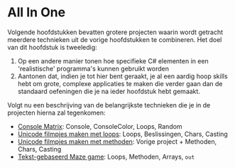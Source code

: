 # All In One 

Volgende hoofdstukken bevatten grotere projecten waarin wordt getracht meerdere technieken uit de vorige hoofdstukken te combineren. Het doel van dit hoofdstuk is tweeledig:
1. Op een andere manier tonen hoe specifieke C# elementen in een 'realistische' programma's kunnen gebruikt worden
2. Aantonen dat, indien je tot hier bent geraakt, je al een aardig hoop skills hebt om grote, complexe applicaties te maken die verder gaan dan de standaard oefeningen die je na ieder hoofdstuk hebt gemaakt.

Volgt nu een beschrijving van de belangrijkste technieken die je in de projecten hierna zal tegenkomen:

* [Console Matrix](1_ConsoleMatrix.md): Console, ConsoleColor, Loops, Random
* [Unicode filmpjes maken met loops](3_AsciiMovieWithLoops.md):  Loops, Beslissingen, Chars, Casting
* [Unicode filmpjes maken met methoden](2_AsciiMoviesWithMethods.md): Vorige project + Methoden, Chars, Casting
* [Tekst-gebaseerd Maze game](4_MazeGame.md): Loops, Methoden, Arrays, ``out`` 


